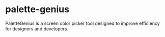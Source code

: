# palette-genius
PaletteGenius is a screen color picker tool designed to improve efficiency for designers and developers.
